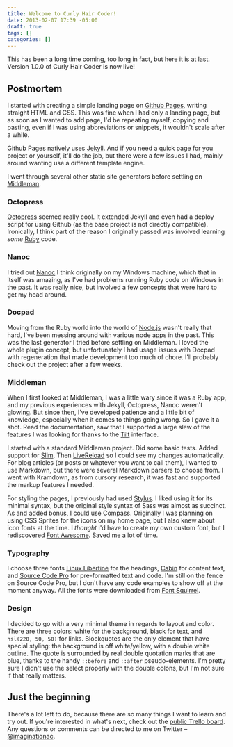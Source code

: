 ```yaml
---
title: Welcome to Curly Hair Coder!
date: 2013-02-07 17:39 -05:00
draft: true
tags: []
categories: []
---
```


This has been a long time coming, too long in fact, but here it is at last.
Version 1.0.0 of Curly Hair Coder is now live!
<!--more-->

## Postmortem

I started with creating a simple landing page on [Github
Pages](http://pages.github.com), writing straight HTML and CSS. This was fine
when I had only a landing page, but as soon as I wanted to add page, I'd be
repeating myself, copying and pasting, even if I was using abbreviations or
snippets, it wouldn't scale after a while.

Github Pages natively uses [Jekyll](http://jekyllrb.com). And if you need a quick page for you project
or yourself, it'll do the job, but there were a few issues I had, mainly around
wanting use a different template engine.

I went through several other static site generators before settling on
[Middleman](http://middlemanapp.com).

### Octopress

[Octopress](http://octopress.org) seemed really cool. It extended Jekyll and even had a deploy script
for using Github (as the base project is not directly compatible). Ironically, I
think part of the reason I originally passed was involved learning *some*
[Ruby](http://www.ruby-lang.org/en/) code.

### Nanoc

I tried out [Nanoc](http://nanoc.ws) I think originally on my Windows machine, which that in itself
was amazing, as I've had problems running Ruby code on Windows in the past. It
was really nice, but involved a few concepts that were hard to get my head
around.

### Docpad

Moving from the Ruby world into the world of [Node.js](http://nodejs.org) wasn't really that hard,
I've been messing around with various node apps in the past. This was the last
generator I tried before settling on Middleman. I loved the whole plugin
concept, but unfortunately I had usage issues with Docpad with regeneration that
made development too much of chore. I'll probably check out the project after a
few weeks.

### Middleman

When I first looked at Middleman, I was a little wary since it was a Ruby app,
and my previous experiences with Jekyll, Octopress, Nanoc weren't glowing. But
since then, I've developed patience and a little bit of knowledge, especially
when it comes to things going wrong. So I gave it a shot. Read the
documentation, saw that I supported a large slew of the features I was looking
for thanks to the [Tilt](https://github.com/rtomayko/tilt) interface.

I started with a standard Middleman project. Did some basic tests. Added support
for [Slim](http://slim-lang.com). Then [LiveReload](http:/livereload.com) so I could see my changes automatically. For
blog articles (or posts or whatever you want to call them), I wanted to use
Markdown, but there were several Markdown parsers to choose from. I went with
Kramdown, as from cursory research, it was fast and supported the markup
features I needed.

For styling the pages, I previously had used
[Stylus](http://learnboost.github.com/stylus). I liked using it for
its minimal syntax, but the original style syntax of Sass was almost as
succinct. As and added bonus, I could use Compass. Originally I was planning on
using CSS Sprites for the icons on my home page, but I also knew about icon
fonts at the time. I *thought* I'd have to create my own custom font, but I
rediscovered [Font Awesome](http://fortawesome.github.com/Font-Awesome). Saved me a lot of time.

### Typography

I choose three fonts [Linux Libertine](http://linuxlibertine.sf.net/) for the headings, [Cabin](http://www.fontsquirrel.com/fonts/cabin) for content
text, and [Source Code Pro](http://www.adobe.com) for pre-formatted text and code. I'm still on the
fence on Source Code Pro, but I don't have any code examples to show off at the
moment anyway. All the fonts were downloaded from [Font
Squirrel](http://www.fontsquirrel.com).

### Design

I decided to go with a very minimal theme in regards to layout and color. There
are three colors: white for the background, black for text, and `hsl(220, 50,
50)` for links. Blockquotes are the only element that have special styling: the
background is off white/yellow, with a double white outline. The quote is
surrounded by real double quotation marks that are blue, thanks to the handy
`::before` and `::after` pseudo-elements. I'm pretty sure I didn't use the
select properly with the double colons, but I'm not sure if that really matters.

## Just the beginning

There's a lot left to do, because there are so many things I want to learn and
try out. If you're interested in what's next, check out the [public Trello
board](https://trello.com/b/dAENVNVU). Any questions or comments can be directed to me on Twitter &ndash;
[@imaginationac](http://twitter.com/imaginationac).
